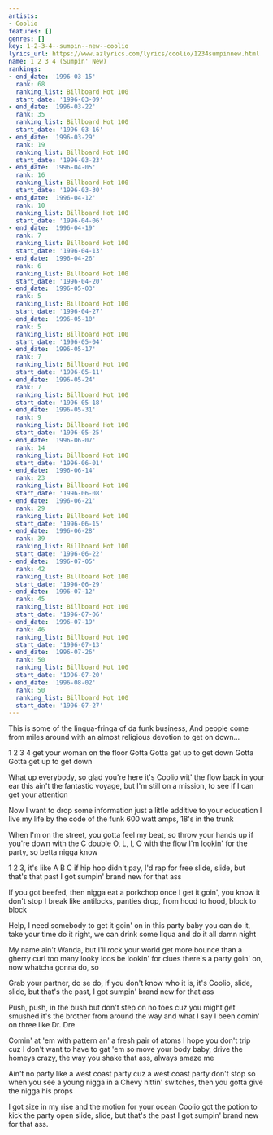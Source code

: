 ```yaml
---
artists:
- Coolio
features: []
genres: []
key: 1-2-3-4--sumpin--new--coolio
lyrics_url: https://www.azlyrics.com/lyrics/coolio/1234sumpinnew.html
name: 1 2 3 4 (Sumpin' New)
rankings:
- end_date: '1996-03-15'
  rank: 68
  ranking_list: Billboard Hot 100
  start_date: '1996-03-09'
- end_date: '1996-03-22'
  rank: 35
  ranking_list: Billboard Hot 100
  start_date: '1996-03-16'
- end_date: '1996-03-29'
  rank: 19
  ranking_list: Billboard Hot 100
  start_date: '1996-03-23'
- end_date: '1996-04-05'
  rank: 16
  ranking_list: Billboard Hot 100
  start_date: '1996-03-30'
- end_date: '1996-04-12'
  rank: 10
  ranking_list: Billboard Hot 100
  start_date: '1996-04-06'
- end_date: '1996-04-19'
  rank: 7
  ranking_list: Billboard Hot 100
  start_date: '1996-04-13'
- end_date: '1996-04-26'
  rank: 6
  ranking_list: Billboard Hot 100
  start_date: '1996-04-20'
- end_date: '1996-05-03'
  rank: 5
  ranking_list: Billboard Hot 100
  start_date: '1996-04-27'
- end_date: '1996-05-10'
  rank: 5
  ranking_list: Billboard Hot 100
  start_date: '1996-05-04'
- end_date: '1996-05-17'
  rank: 7
  ranking_list: Billboard Hot 100
  start_date: '1996-05-11'
- end_date: '1996-05-24'
  rank: 7
  ranking_list: Billboard Hot 100
  start_date: '1996-05-18'
- end_date: '1996-05-31'
  rank: 9
  ranking_list: Billboard Hot 100
  start_date: '1996-05-25'
- end_date: '1996-06-07'
  rank: 14
  ranking_list: Billboard Hot 100
  start_date: '1996-06-01'
- end_date: '1996-06-14'
  rank: 23
  ranking_list: Billboard Hot 100
  start_date: '1996-06-08'
- end_date: '1996-06-21'
  rank: 29
  ranking_list: Billboard Hot 100
  start_date: '1996-06-15'
- end_date: '1996-06-28'
  rank: 39
  ranking_list: Billboard Hot 100
  start_date: '1996-06-22'
- end_date: '1996-07-05'
  rank: 42
  ranking_list: Billboard Hot 100
  start_date: '1996-06-29'
- end_date: '1996-07-12'
  rank: 45
  ranking_list: Billboard Hot 100
  start_date: '1996-07-06'
- end_date: '1996-07-19'
  rank: 46
  ranking_list: Billboard Hot 100
  start_date: '1996-07-13'
- end_date: '1996-07-26'
  rank: 50
  ranking_list: Billboard Hot 100
  start_date: '1996-07-20'
- end_date: '1996-08-02'
  rank: 50
  ranking_list: Billboard Hot 100
  start_date: '1996-07-27'
---
```


This is some of the lingua-fringa of da funk business,
And people come from miles around with an almost religious
devotion to get on down...


1 2 3 4 get your woman on the floor
Gotta Gotta get up to get down
Gotta Gotta get up to get down


What up everybody, so glad you're here
it's Coolio wit' the flow back in your ear
this ain't the fantastic voyage, but I'm still on a mission,
to see if I can get your attention

Now I want to drop some information
just a little additive to your education
I live my life by the code of the funk
600 watt amps, 18's in the trunk

When I'm on the street, you gotta feel my beat, so
throw your hands up if you're down with the C
double O, L, I, O with the flow
I'm lookin' for the party, so betta nigga know

1 2 3, it's like A B C
if hip hop didn't pay, I'd rap for free
slide, slide, but that's that past
I got sumpin' brand new for that ass




If you got beefed, then nigga eat a porkchop
once I get it goin', you know it don't stop
I break like antilocks, panties drop,
from hood to hood, block to block

Help, I need somebody
to get it goin' on in this party
baby you can do it, take your time do it right,
we can drink some liqua and do it all damn night

My name ain't Wanda, but I'll rock your world
get more bounce than a gherry curl
too many looky loos be lookin' for clues
there's a party goin' on, now whatcha gonna do, so

Grab your partner, do se do,
if you don't know who it is, it's Coolio,
slide, slide, but that's the past,
I got sumpin' brand new for that ass

Push, push, in the bush
but don't step on no toes cuz you might get smushed
it's the brother from around the way
and what I say I been comin' on three like Dr. Dre

Comin' at 'em with pattern an' a fresh pair of atoms
I hope you don't trip cuz I don't want to have to gat 'em
so move your body baby, drive the homeys crazy,
the way you shake that ass, always amaze me

Ain't no party like a west coast party
cuz a west coast party don't stop
so when you see a young nigga
in a Chevy hittin' switches, then you gotta give the nigga his props

I got size in my rise and the motion for your ocean
Coolio got the potion to kick the party open
slide, slide, but that's the past
I got sumpin' brand new for that ass.

